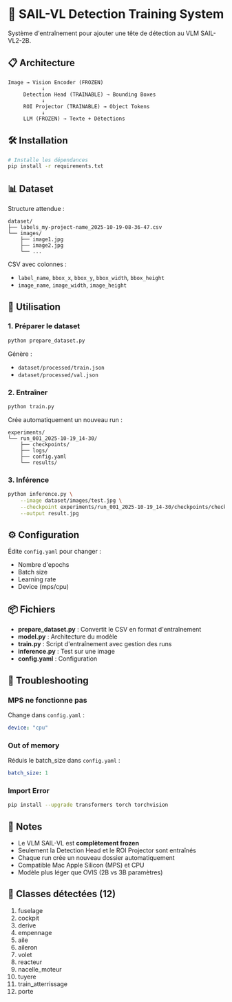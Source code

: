 # 🚀 SAIL-VL Detection Training System

Système d'entraînement pour ajouter une tête de détection au VLM SAIL-VL2-2B.

## 📋 Architecture

```
Image → Vision Encoder (FROZEN)
           ↓
     Detection Head (TRAINABLE) → Bounding Boxes
           ↓
     ROI Projector (TRAINABLE) → Object Tokens
           ↓
     LLM (FROZEN) → Texte + Détections
```

## 🛠️ Installation

```bash
# Installe les dépendances
pip install -r requirements.txt
```

## 📊 Dataset

Structure attendue :
```
dataset/
├── labels_my-project-name_2025-10-19-08-36-47.csv
└── images/
    ├── image1.jpg
    ├── image2.jpg
    └── ...
```

CSV avec colonnes :
- `label_name`, `bbox_x`, `bbox_y`, `bbox_width`, `bbox_height`
- `image_name`, `image_width`, `image_height`

## 🚀 Utilisation

### 1. Préparer le dataset

```bash
python prepare_dataset.py
```

Génère :
- `dataset/processed/train.json`
- `dataset/processed/val.json`

### 2. Entraîner

```bash
python train.py
```

Crée automatiquement un nouveau run :
```
experiments/
└── run_001_2025-10-19_14-30/
    ├── checkpoints/
    ├── logs/
    ├── config.yaml
    └── results/
```

### 3. Inférence

```bash
python inference.py \
    --image dataset/images/test.jpg \
    --checkpoint experiments/run_001_2025-10-19_14-30/checkpoints/checkpoint_best.pt \
    --output result.jpg
```

## ⚙️ Configuration

Édite `config.yaml` pour changer :
- Nombre d'epochs
- Batch size
- Learning rate
- Device (mps/cpu)

## 📦 Fichiers

- **prepare_dataset.py** : Convertit le CSV en format d'entraînement
- **model.py** : Architecture du modèle
- **train.py** : Script d'entraînement avec gestion des runs
- **inference.py** : Test sur une image
- **config.yaml** : Configuration

## 🔧 Troubleshooting

### MPS ne fonctionne pas
Change dans `config.yaml` :
```yaml
device: "cpu"
```

### Out of memory
Réduis le batch_size dans `config.yaml` :
```yaml
batch_size: 1
```

### Import Error
```bash
pip install --upgrade transformers torch torchvision
```

## 📝 Notes

- Le VLM SAIL-VL est **complètement frozen**
- Seulement la Detection Head et le ROI Projector sont entraînés
- Chaque run crée un nouveau dossier automatiquement
- Compatible Mac Apple Silicon (MPS) et CPU
- Modèle plus léger que OVIS (2B vs 3B paramètres)

## 🎯 Classes détectées (12)

1. fuselage
2. cockpit
3. derive
4. empennage
5. aile
6. aileron
7. volet
8. reacteur
9. nacelle_moteur
10. tuyere
11. train_atterrissage
12. porte
